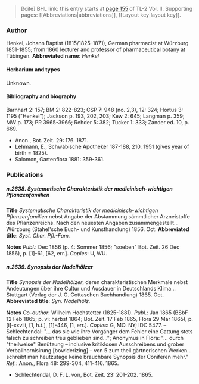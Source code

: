 > [!cite] BHL link: this entry starts at [page 155](https://www.biodiversitylibrary.org/page/33068397) of TL-2 Vol. II.
> Supporting pages: [[Abbreviations|abbreviations]], [[Layout key|layout key]].

### Author

Henkel, Johann Baptist (1815/1825-1871), German pharmacist at Würzburg 1851-1855; from 1860 lecturer and professor of pharmaceutical botany at Tübingen. 
**Abbreviated name**: *Henkel*

#### Herbarium and types

Unknown.

#### Bibliography and biography

Barnhart 2: 157; BM 2: 822-823; CSP 7: 948 (no. 2,3), 12: 324; Hortus 3: 1195 ("Henkel"); Jackson p. 193, 202, 203; Kew 2: 645; Langman p. 359; MW p. 173; PR 3965-3966; Rehder 5: 382; Tucker 1: 333; Zander ed. 10, p. 669.
- Anon., Bot. Zeit. 29: 176. 1871.
- Lehmann, E., Schwäbische Apotheker 187-188, 210. 1951 (gives year of birth = 1825).
- Salomon, Gartenflora 1881: 359-361.

### Publications

##### n.2638. Systematische Charakteristik der medicinisch-wichtigen Pflanzenfamilien

**Title**
*Systematische Charakteristik der medicinisch-wichtigen Pflanzenfamilien* nebst Angabe der Abstammung sämmtlicher Arzneistoffe des Pflanzenreichs. Nach den neuesten Angaben zusammengestellt... Würzburg (Stahel'sche Buch- und Kunsthandlung) 1856. Oct.
**Abbreviated title**: *Syst. Char. Pfl.-Fam.*

**Notes**
*Publ*.: Dec 1856 (p. 4: Sommer 1856; "soeben" Bot. Zeit. 26 Dec 1856), p. \[1\]-61, \[62, err.\].
*Copies*: U, WU.

##### n.2639. Synopsis der Nadelhölzer

**Title**
*Synopsis der Nadelhölzer*, deren charakteristischen Merkmale nebst Andeutungen über ihre Cultur und Ausdauer in Deutschlands Klima... Stuttgart (Verlag der J. G. Cottaschen Buchhandlung) 1865. Oct.
**Abbreviated title**: *Syn. Nadelhölz.*

**Notes**
*Co-author*: Wilhelm Hochstetter (1825-1881).
*Publ*.: Jan 1865 (BSbF 12 Feb 1865; p. vi: herbst 1864; Bot. Zeit. 17 Feb 1865, Flora 29 Mar 1865), p. \[i\]-xxviii, \[1, h.t.\], \[1\]-446, \[1, err.\]. *Copies*: G, MO. NY; IDC 5477. – Schlechtendal: "... das sie wie ihre Vorgänger dem Fehler eine Gattung stets falsch zu schreiben treu geblieben sind..."; Anonymus in Flora: "... durch "theilweise" Benützung – inclusive kritiklosen Ausschreibens und grober Verballhornisirung \[bowlderizing\] – von 5 zum theil gärtnerischen Werken... schreibt man heutzutage keine brauchbare Synopsis der Coniferen mehr."
*Ref*.: Anon., Flora 48: 299-304, 411-416. 1865.
- Schlechtendal, D. F. L. von, Bot. Zeit. 23: 201-202. 1865.


